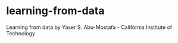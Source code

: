 # learning-from-data
Learning from data by Yaser S. Abu-Mostafa - California Institute of Technology
